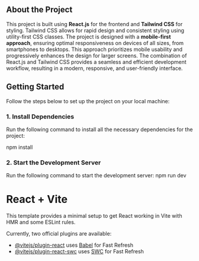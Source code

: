 
## **About the Project**

This project is built using **React.js** for the frontend and **Tailwind CSS** for styling. Tailwind CSS allows for rapid design and consistent styling using utility-first CSS classes. The project is designed with a **mobile-first approach**, ensuring optimal responsiveness on devices of all sizes, from smartphones to desktops. This approach prioritizes mobile usability and progressively enhances the design for larger screens. The combination of React.js and Tailwind CSS provides a seamless and efficient development workflow, resulting in a modern, responsive, and user-friendly interface.
## **Getting Started**

Follow the steps below to set up the project on your local machine:

### **1. Install Dependencies**
Run the following command to install all the necessary dependencies for the project:
 
npm install

### **2. Start the Development Server**
Run the following command to start the development server:
npm run dev

# React + Vite

This template provides a minimal setup to get React working in Vite with HMR and some ESLint rules.

Currently, two official plugins are available:

- [@vitejs/plugin-react](https://github.com/vitejs/vite-plugin-react/blob/main/packages/plugin-react/README.md) uses [Babel](https://babeljs.io/) for Fast Refresh
- [@vitejs/plugin-react-swc](https://github.com/vitejs/vite-plugin-react-swc) uses [SWC](https://swc.rs/) for Fast Refresh
